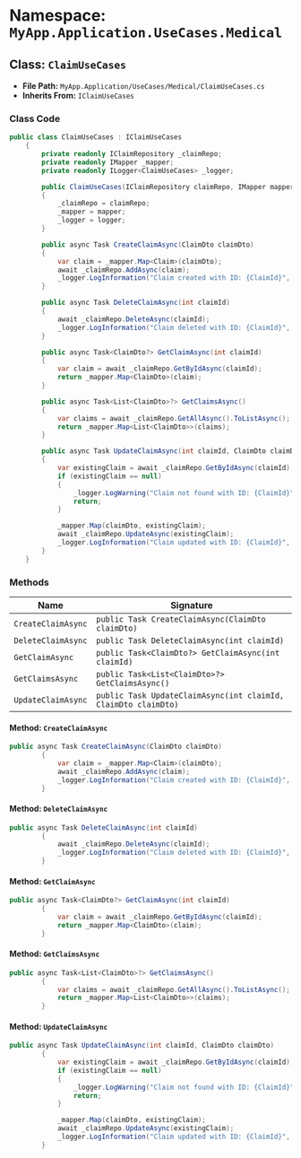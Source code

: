 # Namespace: `MyApp.Application.UseCases.Medical`

## Class: `ClaimUseCases`

- **File Path:** `MyApp.Application/UseCases/Medical/ClaimUseCases.cs`
- **Inherits From:** `IClaimUseCases`

### Class Code

```csharp
public class ClaimUseCases : IClaimUseCases
    {
        private readonly IClaimRepository _claimRepo;
        private readonly IMapper _mapper;
        private readonly ILogger<ClaimUseCases> _logger;

        public ClaimUseCases(IClaimRepository claimRepo, IMapper mapper, ILogger<ClaimUseCases> logger)
        {
            _claimRepo = claimRepo;
            _mapper = mapper;
            _logger = logger;
        }

        public async Task CreateClaimAsync(ClaimDto claimDto)
        {
            var claim = _mapper.Map<Claim>(claimDto);
            await _claimRepo.AddAsync(claim);
            _logger.LogInformation("Claim created with ID: {ClaimId}", claim.FormId);
        }

        public async Task DeleteClaimAsync(int claimId)
        {
            await _claimRepo.DeleteAsync(claimId);
            _logger.LogInformation("Claim deleted with ID: {ClaimId}", claimId);
        }

        public async Task<ClaimDto?> GetClaimAsync(int claimId)
        {
            var claim = await _claimRepo.GetByIdAsync(claimId);
            return _mapper.Map<ClaimDto>(claim);
        }

        public async Task<List<ClaimDto>?> GetClaimsAsync()
        {
            var claims = await _claimRepo.GetAllAsync().ToListAsync();
            return _mapper.Map<List<ClaimDto>>(claims);
        }

        public async Task UpdateClaimAsync(int claimId, ClaimDto claimDto)
        {
            var existingClaim = await _claimRepo.GetByIdAsync(claimId);
            if (existingClaim == null)
            {
                _logger.LogWarning("Claim not found with ID: {ClaimId}", claimId);
                return;
            }

            _mapper.Map(claimDto, existingClaim);
            await _claimRepo.UpdateAsync(existingClaim);
            _logger.LogInformation("Claim updated with ID: {ClaimId}", claimId);
        }
    }
```

### Methods

| Name | Signature |
|------|-----------|
| `CreateClaimAsync` | `public Task CreateClaimAsync(ClaimDto claimDto)` |
| `DeleteClaimAsync` | `public Task DeleteClaimAsync(int claimId)` |
| `GetClaimAsync` | `public Task<ClaimDto?> GetClaimAsync(int claimId)` |
| `GetClaimsAsync` | `public Task<List<ClaimDto>?> GetClaimsAsync()` |
| `UpdateClaimAsync` | `public Task UpdateClaimAsync(int claimId, ClaimDto claimDto)` |

#### Method: `CreateClaimAsync`

```csharp
public async Task CreateClaimAsync(ClaimDto claimDto)
        {
            var claim = _mapper.Map<Claim>(claimDto);
            await _claimRepo.AddAsync(claim);
            _logger.LogInformation("Claim created with ID: {ClaimId}", claim.FormId);
        }
```

#### Method: `DeleteClaimAsync`

```csharp
public async Task DeleteClaimAsync(int claimId)
        {
            await _claimRepo.DeleteAsync(claimId);
            _logger.LogInformation("Claim deleted with ID: {ClaimId}", claimId);
        }
```

#### Method: `GetClaimAsync`

```csharp
public async Task<ClaimDto?> GetClaimAsync(int claimId)
        {
            var claim = await _claimRepo.GetByIdAsync(claimId);
            return _mapper.Map<ClaimDto>(claim);
        }
```

#### Method: `GetClaimsAsync`

```csharp
public async Task<List<ClaimDto>?> GetClaimsAsync()
        {
            var claims = await _claimRepo.GetAllAsync().ToListAsync();
            return _mapper.Map<List<ClaimDto>>(claims);
        }
```

#### Method: `UpdateClaimAsync`

```csharp
public async Task UpdateClaimAsync(int claimId, ClaimDto claimDto)
        {
            var existingClaim = await _claimRepo.GetByIdAsync(claimId);
            if (existingClaim == null)
            {
                _logger.LogWarning("Claim not found with ID: {ClaimId}", claimId);
                return;
            }

            _mapper.Map(claimDto, existingClaim);
            await _claimRepo.UpdateAsync(existingClaim);
            _logger.LogInformation("Claim updated with ID: {ClaimId}", claimId);
        }
```

